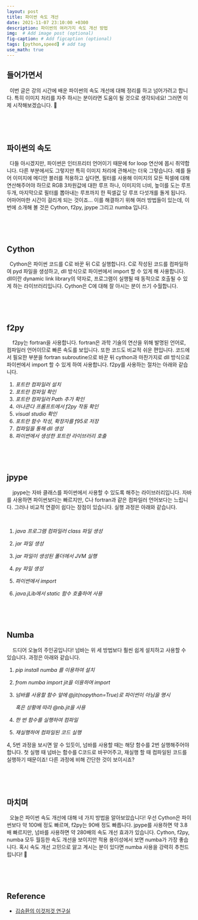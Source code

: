 ```yaml
---
layout: post
title: 파이썬 속도 개선
date: 2021-11-07 23:10:00 +0300
description: 파이썬의 여러가지 속도 개선 방법
img:  # Add image post (optional)
fig-caption: # Add figcaption (optional)
tags: [python,speed] # add tag
use_math: true
---
```


## **들어가면서** 

&#160;&#160;이번 글은 강의 시간에 배운 파이썬의 속도 개선에 대해 정리를 하고 넘어가려고 합니다. 특히 이미지 처리를 자주 하시는 분이라면 도움이 될 것으로 생각되네요! 그러면 이제 시작해보겠습니다. 🙂

​       

​              

## **파이썬의 속도**

&#160;&#160;다들 아시겠지만, 파이썬은 인터프리터 언어이기 때문에 for loop 연산에 몹시 취약합니다. 다른 부분에서도 그렇지만 특히 이미지 처리에 관해서는 더욱 그렇습니다. 예를 들어 이미지에 메디안 블러를 적용하고 싶다면, 필터를 사용해 이미지의 모든 픽셀에 대해 연산해주어야 하므로 RGB 3차원값에 대한 루프 하나, 이미지의 너비, 높이를 도는 루프 두개, 마지막으로 필터를 뽑아내는 루프까지 한 픽셀값 당 루프 다섯개를 돌게 됩니다. 어마어마한 시간이 걸리게 되는 것이죠... 이를 해결하기 위해 여러 방법들이 있는데, 이번에 소개해 볼 것은 Cython, f2py, jpype 그리고 numba 입니다.

​       

​              



## Cython

&#160;&#160;Cython은 파이썬 코드를 C로 바꾼 뒤 C로 실행합니다. C로 작성된 코드를 컴파일하여 pyd 파일을 생성하고, dll 방식으로 파이썬에서 import 할 수 있게 해 사용합니다. dll이란 dynamic link library의 약자로, 프로그램이 실행될 때 동적으로 호출될 수 있게 하는 라이브러리입니다. Cython은 C에 대해 잘 아시는 분이 쓰기 수월합니다. 

​       

​              

## f2py

&#160;&#160;&#160;&#160;f2py는 fortran을 사용합니다. fortran은 과학 기술의 연산을 위해 발명된 언어로, 컴파일러 언어이므로 빠른 속도를 보입니다. 또한 코드도 비교적 쉬운 편입니다.  코드에서 필요한 부분을 fortran subroutine으로 바꾼 뒤 cython과 마찬가지로 dll 방식으로 파이썬에서 import 할 수 있게 하여 사용합니다. f2py를 사용하는 절차는 아래와 같습니다.

1. _포트란 컴파일러 설치_
2. _포트란 컴파일 확인_
3. _포트란 컴파일러 Path 추가 확인_
4. _아나콘다 프롬프트에서 f2py 작동 확인_
5. _visual studio 확인_
6. _포트란 함수 작성, 확장자를 f95로 저장_
7. _컴파일을 통해 dll 생성_
8. _파이썬에서 생성한 포트란 라이브러리 호출_

​       

​              

## jpype

&#160; &#160; jpype는 자바 클래스를 파이썬에서 사용할 수 있도록 해주는 라이브러리입니다. 자바를 사용하면 파이썬보다는 빠르지만, C나 fortran과 같은 컴파일러 언어보다는 느립니다. 그러나 비교적 연결이 쉽다는 장점이 있습니다. 실행 과정은 아래와 같습니다.

​         

1. _java 프로그램 컴파일러 class 파일 생성_

2. _jar 파일 생성_

3. _jar 파일이 생성된 폴더에서 JVM 실행_

3. _py 파일 생성_

4. _파이썬에서 import_

5. _java.jLib에서 static 함수 호출하여 사용_

​       

​              

## Numba

&#160; &#160; 드디어 오늘의 주인공입니다! 넘바는 위 세 방법보다 훨씬 쉽게 설치하고 사용할 수 있습니다. 과정은 아래와 같습니다.

1. _pip install numba 를 이용하여 설치_

2. _from numba import jit을 이용하여 import_

3. _넘바를 사용할 함수 앞에 @jit(nopython=True)로 파이썬이 아님을 명시_

   _혹은 상황에 따라 @nb.jit을 사용_

4. _한 번 함수를 실행하여 컴파일_

5. _재실행하여 컴파일된 코드 실행_

4, 5번 과정을 보시면 알 수 있듯이, 넘바를 사용할 때는 해당 함수를 2번 실행해주어야 합니다. 첫 실행 때 넘바는 함수를 C코드로 바꾸어주고, 재실행 할 때 컴파일된 코드를 실행하기 때문이죠! 다른 과정에 비해 간단한 것이 보이시죠?

​       

​              

## 마치며

&#160;&#160;오늘은 파이썬 속도 개선에 대해 네 가지 방법을 알아보았습니다! 우선 Cython은 파이썬보다 약 100배 정도 빠르며, f2py는 90배 정도 빠릅니다. jpype를 사용하면 약 3.8배 빠르지만, 넘바를 사용하면 약 280배의 속도 개선 효과가 있습니다. Cython, f2py, numba 모두 월등한 속도 개선을 보이지만 적용 용이성에서 보면 numba가 가장 좋습니다. 혹시 속도 개선 고민으로 앓고 계시는 분이 있다면 numba 사용을 강력히 추천드립니다!  🙂

​       

​              

## Reference

* [김승환의 이것저것 연구실](https://m.blog.naver.com/swkim4610)        

​               

​         

​         

​         

 

